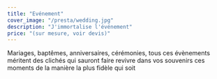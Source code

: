 ```yaml
---
title: "Evénement"
cover_image: "/presta/wedding.jpg"
description: "J'immortalise l'événement"
price: "(sur mesure, voir devis)"
---
```


Mariages, baptêmes, anniversaires, cérémonies, tous ces évènements méritent des clichés qui sauront faire revivre dans vos souvenirs ces moments de la manière la plus fidèle qui soit
